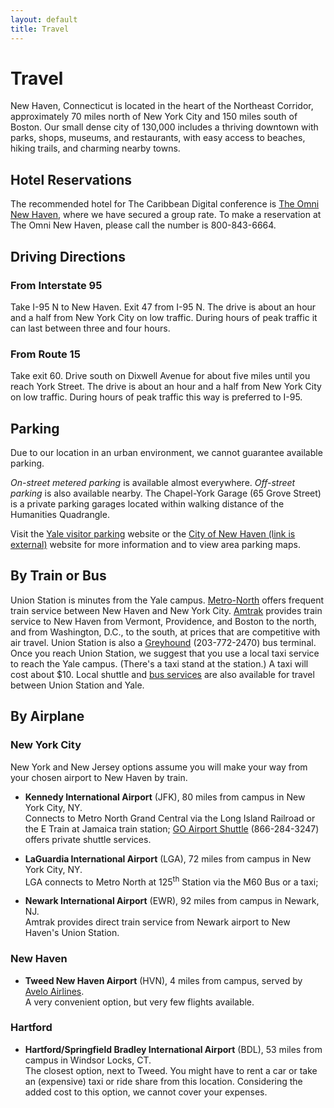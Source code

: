 ```yaml
---
layout: default
title: Travel
---
```


# Travel

New Haven, Connecticut is located in the heart of the Northeast Corridor, approximately 70 miles north of New York City and 150 miles south of Boston. Our small dense city of 130,000 includes a thriving downtown with parks, shops, museums, and restaurants, with easy access to beaches, hiking trails, and charming nearby towns.

## Hotel Reservations

The recommended hotel for The Caribbean Digital conference is [The Omni New Haven](https://www.omnihotels.com/hotels/new-haven-yale), where we have secured a group rate. To make a reservation at The Omni New Haven, please call the number is 800-843-6664.

## Driving Directions

### From Interstate 95

Take I-95 N to New Haven. Exit 47 from I-95 N. The drive is about an
hour and a half from New York City on low traffic. During hours of peak
traffic it can last between three and four hours.

### From Route 15

Take exit 60. Drive south on Dixwell Avenue for about five miles until
you reach York Street. The drive is about an hour and a half from New
York City on low traffic. During hours of peak traffic this way is
preferred to I-95.

## Parking

Due to our location in an urban environment, we cannot guarantee
available parking.

_On-street metered parking_ is available almost everywhere. *Off-street parking* is also available nearby. The Chapel-York Garage (65 Grove Street) is a private parking garages located within walking distance of the Humanities Quadrangle.

Visit the [Yale visitor parking](https://your.yale.edu/work-yale/campus-services/parking-and-transportation-options/parking/visitor-parking) website or the [City of New Haven (link is external)](http://nhparking.com/) website for more information and to view area parking maps.

## By Train or Bus

Union Station is minutes from the Yale campus. [Metro-North](https://new.mta.info/agency/metro-north-railroad) offers frequent train service between New Haven and New York City. [Amtrak](https://www.amtrak.com/home.html) provides train service to New Haven from Vermont, Providence, and Boston to the north, and from Washington, D.C., to the south, at prices that are competitive with air travel. Union Station is also a [Greyhound](http://www.greyhound.com/home/) (203-772-2470) bus terminal. Once you reach Union Station, we suggest that you use a local taxi service to reach the Yale campus. (There's a taxi stand at the station.) A taxi will cost about \$10. Local shuttle and [bus services](http://www.cttransit.com/RoutesSchedules/SystemMapDisplay.asp) are also available for travel between Union Station and Yale.

## By Airplane

### New York City

New York and New Jersey options assume you will make your way from your
chosen airport to New Haven by train.

- **Kennedy International Airport** (JFK), 80 miles from campus in New
  York City, NY.  
  Connects to Metro North Grand Central via the Long Island Railroad or the E Train at Jamaica train station; [GO Airport Shuttle](http://www.2theairport.com/) (866-284-3247) offers private shuttle services.

- **LaGuardia International Airport** (LGA), 72 miles from campus in New
  York City, NY.  
  LGA connects to Metro North at 125<sup>th</sup> Station via the M60 Bus or a
  taxi;

- **Newark International Airport** (EWR), 92 miles from campus in Newark,
  NJ.  
  Amtrak provides direct train service from Newark airport to New
  Haven's Union Station.

### New Haven

- **Tweed New Haven Airport** (HVN), 4 miles from campus, served by [Avelo Airlines](https://www.aveloair.com/).  
  A very convenient option, but very few flights available.

### Hartford

- **Hartford/Springfield Bradley International Airport** (BDL), 53 miles
  from campus in Windsor Locks, CT.  
  The closest option, next to Tweed.
  You might have to rent a car or take an (expensive) taxi or ride
  share from this location. Considering the added cost to this option,
  we cannot cover your expenses.

